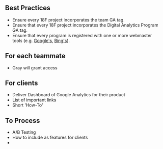 
## Best Practices 
* Ensure every 18F project incorporates the team GA tag.
* Ensure that every 18F project incorporates the Digital Analytics Program GA tag.  
* Ensure that every program is registered with one or more webmaster tools (e.g. [Google's](https://www.google.com/webmasters/tools/home?hl=en), [Bing's](http://www.bing.com/toolbox/webmaster)).  


## For each teammate 
* Gray will grant access


## For clients
* Deliver Dashboard of Google Analytics for their product 
* List of important links 
* Short 'How-To'  


## To Process
* A/B Testing 
* How to include as features for clients
* 

